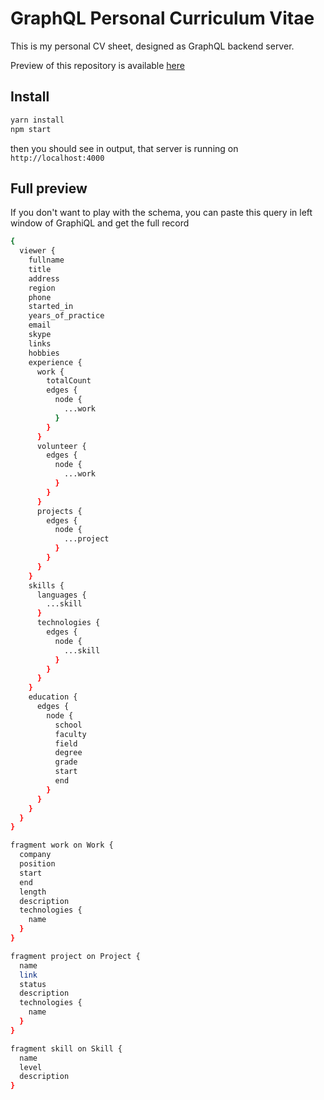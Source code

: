 # GraphQL Personal Curriculum Vitae

This is my personal CV sheet, designed as GraphQL backend server. 

Preview of this repository is available [here](http://cv.scalabs.it)

## Install

```sh
yarn install
npm start
```

then you should see in output, that server is running on `http://localhost:4000`

## Full preview

If you don't want to play with the schema, you can paste this query in left window of GraphiQL and get the full record

```sh
{
  viewer {
    fullname
    title
    address
    region
    phone
    started_in
    years_of_practice
    email
    skype
    links
    hobbies
    experience {
      work {
        totalCount
        edges {
          node {
            ...work
          }
        }
      }
      volunteer {
        edges {
          node {
            ...work
          }
        }
      }
      projects {
        edges {
          node {
            ...project
          }
        }
      }
    }
    skills {
      languages {
        ...skill
      }
      technologies {
        edges {
          node {
            ...skill
          }
        }
      }
    }
    education {
      edges {
        node {
          school
          faculty
          field
          degree
          grade
          start
          end
        }
      }
    }
  }
}

fragment work on Work {
  company
  position
  start
  end
  length
  description
  technologies {
    name
  }
}

fragment project on Project {
  name
  link
  status
  description
  technologies {
    name
  }
}

fragment skill on Skill {
  name
  level
  description
}
```
